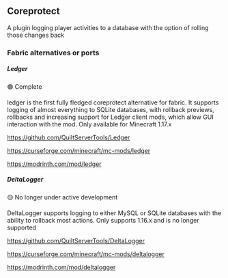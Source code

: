## Coreprotect

A plugin logging player activities to a database with the option of rolling those changes back

### Fabric alternatives or ports

##### Ledger

:green_circle: Complete

ledger is the first fully fledged coreprotect alternative for fabric. It supports logging of almost everything to SQLite databases, with rollback previews, rollbacks and increasing support for Ledger client mods, which allow GUI interaction with the mod. Only available for Minecraft 1.17.x

https://github.com/QuiltServerTools/Ledger

https://curseforge.com/minecraft/mc-mods/ledger

https://modrinth.com/mod/ledger


##### DeltaLogger

:yellow_circle: No longer under active development

DeltaLogger supports logging to either MySQL or SQLite databases with the ability to rollback most actions. Only supports 1.16.x and is no longer supported

https://github.com/QuiltServerTools/DeltaLogger

https://curseforge.com/minecraft/mc-mods/deltalogger

https://modrinth.com/mod/deltalogger
